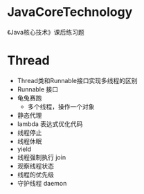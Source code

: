 # JavaCoreTechnology

《Java核心技术》课后练习题


# Thread
- Thread类和Runnable接口实现多线程的区别
- Runnable 接口
- 龟兔赛跑 
  - 多个线程，操作一个对象
- 静态代理
- lambda 表达式优化代码
- 线程停止
- 线程休眠
- yield
- 线程强制执行 join 
- 观察线程状态
- 线程的优先级
- 守护线程 daemon
